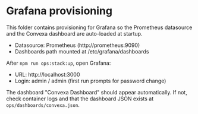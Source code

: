 # Grafana provisioning

This folder contains provisioning for Grafana so the Prometheus datasource and the Convexa dashboard are auto-loaded at startup.

- Datasource: Prometheus (http://prometheus:9090)
- Dashboards path mounted at /etc/grafana/dashboards

After `npm run ops:stack:up`, open Grafana:

- URL: http://localhost:3000
- Login: admin / admin (first run prompts for password change)

The dashboard "Convexa Dashboard" should appear automatically. If not, check container logs and that the dashboard JSON exists at `ops/dashboards/convexa.json`.
